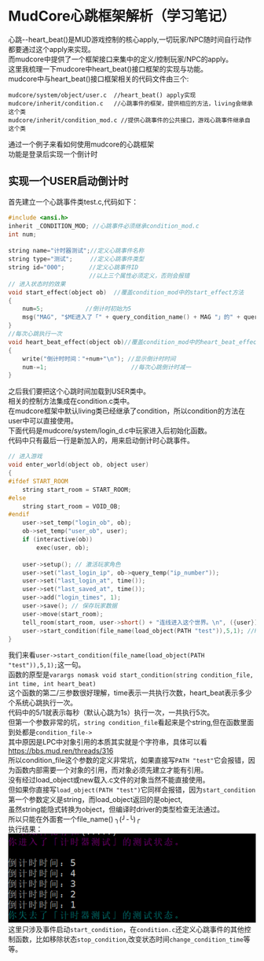 <!--
 * @Author: Donald duck tang5722917@163.com
 * @Date: 2023-03-27 19:15:06
 * @LastEditors: Donald duck tang5722917@163.com
 * @LastEditTime: 2023-03-29 19:24:09
 * @FilePath: \mysticism-mud-doc\Mud教程\Mudcore玩家心跳动作框架解析.md
 * @Description:
 * Copyright (c) 2023 by Donald duck email: tang5722917@163.com, All Rights Reserved.
-->
# MudCore心跳框架解析（学习笔记）
心跳--heart_beat()是MUD游戏控制的核心apply,一切玩家/NPC随时间自行动作都要通过这个apply来实现。  
而mudcore中提供了一个框架接口来集中的定义/控制玩家/NPC的apply。  
这里我梳理一下mudcore中heart_beat()接口框架的实现与功能。  
mudcore中与heart_beat()接口框架相关的代码文件由三个:  
```
mudcore/system/object/user.c  //heart_beat() apply实现
mudcore/inherit/condition.c   //心跳事件的框架，提供相应的方法，living会继承这个类
mudcore/inherit/condition_mod.c //提供心跳事件的公共接口，游戏心跳事件继承自这个类
```
通过一个例子来看如何使用mudcore的心跳框架  
功能是登录后实现一个倒计时  
## 实现一个USER启动倒计时  
首先建立一个心跳事件类test.c,代码如下：
```C
#include <ansi.h>
inherit _CONDITION_MOD; //心跳事件必须继承condition_mod.c
int num; 

string name="计时器测试";//定义心跳事件名称
string type="测试";     //定义心跳事件类型
string id="000";       //定义心跳事件ID
                       //以上三个属性必须定义，否则会报错
// 进入状态时的效果
void start_effect(object ob)  //覆盖condition_mod中的start_effect方法
{
    num=5;            //倒计时初始为5
    msg("MAG", "$ME进入了「" + query_condition_name() + MAG "」的" + query_condition_type() + "状态。", ob);
}
//每次心跳执行一次
void heart_beat_effect(object ob)//覆盖condition_mod中的heart_beat_effect方法
{
    write("倒计时时间："+num+"\n"); //显示倒计时时间
    num-=1;                        //每次心跳倒计时减一
}
```
之后我们要把这个心跳时间加载到USER类中。  
相关的控制方法集成在condition.c类中。  
在mudcore框架中默认living类已经继承了condition，所以condition的方法在user中可以直接使用。   
下面代码是mudcore/system/login_d.c中玩家进入后初始化函数。  
代码中只有最后一行是新加入的，用来启动倒计时心跳事件。
```C
// 进入游戏
void enter_world(object ob, object user)
{
#ifdef START_ROOM
    string start_room = START_ROOM;
#else
    string start_room = VOID_OB;
#endif
    user->set_temp("login_ob", ob);
    ob->set_temp("user_ob", user);
    if (interactive(ob))
        exec(user, ob);

    user->setup(); // 激活玩家角色
    user->set("last_login_ip", ob->query_temp("ip_number"));
    user->set("last_login_at", time());
    user->set("last_saved_at", time());
    user->add("login_times", 1);
    user->save(); // 保存玩家数据
    user->move(start_room);
    tell_room(start_room, user->short() + "连线进入这个世界。\n", ({user}));
    user->start_condition(file_name(load_object(PATH "test")),5,1); //PATH之前test.c文件路径字符串
}
```
我们来看`user->start_condition(file_name(load_object(PATH "test")),5,1);`这一句。  
函数的原型是`varargs nomask void start_condition(string condition_file, int time, int heart_beat)`  
这个函数的第二/三参数很好理解，time表示一共执行次数，heart_beat表示多少个系统心跳执行一次。  
代码中的5/1就表示每秒（默认心跳为1s）执行一次，一共执行5次。  
但第一个参数非常的坑，`string condition_file`看起来是个string,但在函数里面到处都是`condition_file->`  
其中原因是LPC中对象引用的本质其实就是个字符串，具体可以看<https://bbs.mud.ren/threads/316>  
所以condition_file这个参数的定义非常坑，如果直接写`PATH "test"`它会报错，因为函数内部需要一个对象的引用，而对象必须先建立才能有引用。  
没有经过load_object或new载入.c文件的对象当然不能直接使用。  
但如果你直接写`load_object(PATH "test")`它同样会报错，因为`start_condition`第一个参数定义是string，而load_object返回的是object,  
虽然string能隐式转换为object，但编译时driver的类型检查无法通过。  
所以只能在外面套一个file_name() ╮(╯-╰)╭  
执行结果：  
![运行结果](https://github.com/tang5722917/mysticism-mud-doc/blob/github/pic/1/mudcore_condition.png "title")  
这里只涉及事件启动`start_condition`，在`condition.c`还定义心跳事件的其他控制函数，比如移除状态`stop_condition`,改变状态时间`change_condition_time`等等。  
